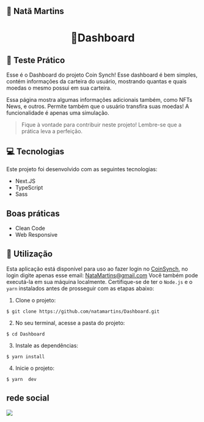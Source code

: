 ## 🔰 Natã Martins 
<h1 align="center" style="text-align: center;">
  💼Dashboard
</h1>
    
<h2 id="project">📁 Teste Prático </h2>
<p>Esse é o Dashboard do projeto Coin Synch!
Esse dashboard é bem simples, contém informações da carteira do usuário,
mostrando quantas e quais  moedas o mesmo possui em sua carteira.
</p>
<p>Essa página mostra algumas informações adicionais também, como NFTs News, e outros.
Permite também que o usuário transfira suas moedas! A funcionalidade é apenas uma simulação.
</p>

> Fique à vontade para contribuir neste projeto! Lembre-se que a prática leva a perfeição.

<h2 id="tecnology">💻 Tecnologias</h2>
Este projeto foi desenvolvido com as seguintes tecnologias:

- Next.JS
- TypeScript
- Sass
  
<h2>Boas práticas </h2>

- Clean Code
- Web Responsive

<h2 id="usage">🎯 Utilização</h2>

Esta aplicação está disponível para uso ao fazer login no  [CoinSynch](https://landpage-sigma.vercel.app/), no login digite apenas esse email: NataMartins@gmail.com 
Você também pode executá-la em sua máquina localmente. Certifique-se de ter o `Node.js` e o `yarn` instalados antes de prosseguir com as etapas abaixo:

1. Clone o projeto:

```
$ git clone https://github.com/natamartins/Dashboard.git
```

2. No seu terminal, acesse a pasta do projeto:

```
$ cd Dashboard
```

3. Instale as dependências:

```
$ yarn install
```

4. Inicie o projeto:

```
$ yarn  dev
```
## rede social
<div style="display: flex;">
  <a href="https://www.linkedin.com/in/nata-martins/" target="_blank"><img src="https://img.shields.io/badge/-LinkedIn-%230077B5?style=for-the-badge&logo=linkedin&logoColor=white" style="margin-right: 2vw" target="_blank"></a>
</div>
